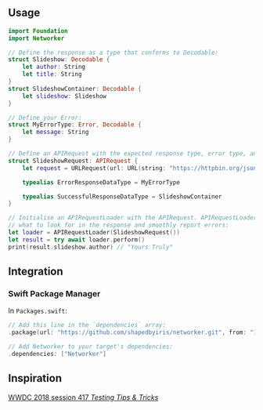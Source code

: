 ## Usage

```swift
import Foundation
import Networker

// Define the response as a type that conforms to Decodable:
struct Slideshow: Decodable {
    let author: String
    let title: String
}
struct SlideshowContainer: Decodable {
    let slideshow: Slideshow
}

// Define your Error:
struct MyErrorType: Error, Decodable {
    let message: String
}

// Define an APIRequest with the expected response type, error type, and URLRequest:
struct SlideshowRequest: APIRequest {
    let request = URLRequest(url: URL(string: "https://httpbin.org/json")!)

    typealias ErrorResponseDataType = MyErrorType

    typealias SuccessfulResponseDataType = SlideshowContainer
}

// Initialise an APIRequestLoader with the APIRequest. APIRequestLoader will know
// what to look for in the response and smoothly report errors:
let loader = APIRequestLoader(SlideshowRequest())
let result = try await loader.perform()
print(result.slideshow.author) // "Yours Truly"
```


## Integration

### Swift Package Manager

In `Packages.swift`:
```swift
// Add this line in the `dependencies` array:
.package(url: "https://github.com/shapedbyiris/networker.git", from: "1.0.0")

// Add Networker to your target's dependencies:
.dependencies: ["Networker"]
```

## Inspiration

[WWDC 2018 session 417 _Testing Tips & Tricks_](https://developer.apple.com/videos/play/wwdc2018/417/)
